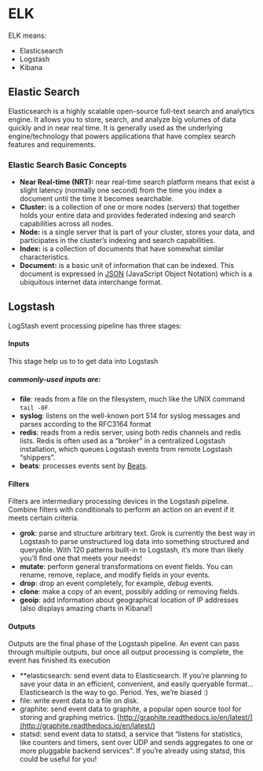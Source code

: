 
# ELK
ELK means:

 

-   Elasticsearch
-   Logstash
-   Kibana
## Elastic Search
Elasticsearch is a highly scalable open-source full-text search and analytics engine. It allows you to store, search, and analyze big volumes of data quickly and in near real time. It is generally used as the underlying engine/technology that powers applications that have complex search features and requirements.
### Elastic Search Basic Concepts
- **Near Real-time (NRT):** near real-time search platform means that exist a slight latency (normally one second) from the time you index a document until the time it becomes searchable.
- **Cluster:** is a collection of one or more nodes (servers) that together holds your entire data and provides federated indexing and search capabilities across all nodes.
- **Node:** is a single server that is part of your cluster, stores your data, and participates in the cluster’s indexing and search capabilities.
- **Index:** is a collection of documents that have somewhat similar characteristics.
- **Document:** is a basic unit of information that can be indexed. This document is expressed in [JSON](http://json.org/) (JavaScript Object Notation) which is a ubiquitous internet data interchange format.
## Logstash
LogStash event processing pipeline has three stages:
#### Inputs
This stage help us to  to get data into Logstash
##### commonly-used inputs are:
- **file**: reads from a file on the filesystem, much like the UNIX command  `tail -0F`
-   **syslog**: listens on the well-known port 514 for syslog messages and parses according to the RFC3164 format
-   **redis**: reads from a redis server, using both redis channels and redis lists. Redis is often used as a “broker” in a centralized Logstash installation, which queues Logstash events from remote Logstash “shippers”.
-   **beats**: processes events sent by  [Beats](https://www.elastic.co/downloads/beats).

#### Filters
Filters are intermediary processing devices in the Logstash pipeline.  Combine filters with conditionals to perform an action on an event if it meets certain criteria. 
-   **grok**: parse and structure arbitrary text. Grok is currently the best way in Logstash to parse unstructured log data into something structured and queryable. With 120 patterns built-in to Logstash, it’s more than likely you’ll find one that meets your needs!
-   **mutate**: perform general transformations on event fields. You can rename, remove, replace, and modify fields in your events.
-   **drop**: drop an event completely, for example,  _debug_  events.
-   **clone**: make a copy of an event, possibly adding or removing fields.
-   **geoip**: add information about geographical location of IP addresses (also displays amazing charts in Kibana!)

#### Outputs
Outputs are the final phase of the Logstash pipeline. An event can pass through multiple outputs, but once all output processing is complete, the event has finished its execution
-   **elasticsearch: send event data to Elasticsearch. If you’re planning to save your data in an efficient, convenient, and easily queryable format… Elasticsearch is the way to go. Period. Yes, we’re biased :)
-   file: write event data to a file on disk.
-   graphite: send event data to graphite, a popular open source tool for storing and graphing metrics.  [http://graphite.readthedocs.io/en/latest/](http://graphite.readthedocs.io/en/latest/)
-   statsd: send event data to statsd, a service that “listens for statistics, like counters and timers, sent over UDP and sends aggregates to one or more pluggable backend services”. If you’re already using statsd, this could be useful for you!
<!--stackedit_data:
eyJoaXN0b3J5IjpbODEzMDM1NTIzLDkyOTIwNjcwNF19
-->
